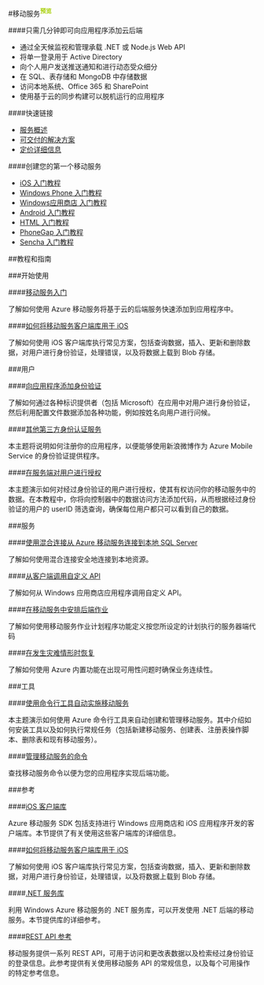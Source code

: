 ﻿<properties linkid="dev-net-Mobile-Service" urlDisplayName="Windows Azure Mobile Service" pageTitle="移动服务 - Azure 微软云" metaKeywords="Mobile Service,Azure 移动服务,iOS,Windows Phone,Android,HTML,PhoneGap,Sencha,Office 365,AD,Active Directory,.Net,Node.js,Web API,动态受众细分,推送,通知,推送通知,服务端用户授权,后端作业,移动服务SDK,REST API" description="本页面是微软Azure云服务中移动服务的入口页。通过本页面，你可以找到有关Azure移动服务的相关内容。包括：iOS、Windows Phone、Android等主流移动操作系统上如何使用Azure移动服务提供的SDK、API等，使用你熟悉的.Net、Node.js等架构开发应用程序；如何将应用程序注册到Windows应用商店；如何链接到AD、SQL 数据库、MongoDB、Office 365、SharePoint；如何添加身份认证，如何对客户端进行授权等。" metaCanonical="" services="Mobile Service" documentationCenter="Services" title="Add a cloud backend to your app in minutes" authors="" solutions="" manager="" editor="" />
<tags ms.service="Mobile Service"
    ms.date=""
    wacn.date="06/29/2015"
    />     


#移动服务<sup style="color: #a5ce00; font-weight: bold; text-transform: uppercase;" class="wa-previewTag">预览</sup>

####只需几分钟即可向应用程序添加云后端

-   通过全天候监视和管理承载 .NET 或 Node.js Web API
-   将单一登录用于 Active Directory
-   向个人用户发送推送通知和进行动态受众细分
-   在 SQL、表存储和 MongoDB 中存储数据
-   访问本地系统、Office 365 和 SharePoint
-   使用基于云的同步构建可以脱机运行的应用程序

####快速链接

-   [服务概述](/home/features/mobile-services)
-   [可交付的解决方案](/solutions/mobile)
-   [定价详细信息](/home/features/mobile-services/#price)

####创建您的第一个移动服务

-   [iOS 入门教程][iOS getstarted]
-   [Windows Phone 入门教程][WP getstarted]
-   [Windows应用商店 入门教程][Windows Store getstarted]
-   [Android 入门教程][Android getstarted]
-   [HTML 入门教程][HTML getstarted]
-   [PhoneGap 入门教程][PhoneGap getstarted]
-   [Sencha 入门教程][Sencha getstarted]

<!--
##移动服务指南

平台 | .Net | JavaScript
------------ | ------------- | ------------
iOS | [iOS/.Net指南]  | [iOS/JavaScript指南]
Windows Phone | [WP/.Net指南]  | [WP/Javascript指南]
Windows应用商店C# | [Windows应用商店C#/.Net]指南 | [Windows应用商店C#/Javascript]指南           
Windows应用商店JavaScript | 
Xamarin iOS |
Xamarin Android |
Android |
HTML |
PhoneGap |
Sencha |
-->

##教程和指南

###开始使用      

####[移动服务入门](/documentation/articles/mobile-services-dotnet-backend-ios-get-started)

了解如何使用 Azure 移动服务将基于云的后端服务快速添加到应用程序中。

####[如何将移动服务客户端库用于 iOS](/documentation/articles/mobile-services-ios-how-to-use-client-library)

了解如何使用 iOS 客户端库执行常见方案，包括查询数据，插入、更新和删除数据，对用户进行身份验证，处理错误，以及将数据上载到 Blob 存储。

###用户

####[向应用程序添加身份验证](/documentation/articles/mobile-services-dotnet-backend-ios-get-started-users)

了解如何通过各种标识提供者（包括 Microsoft）在应用中对用户进行身份验证，然后利用配置文件数据添加各种功能，例如按姓名向用户进行问候。

####[其他第三方身份认证服务](/documentation/articles/mobile-services-sinasdk)

本主题将说明如何注册你的应用程序，以便能够使用新浪微博作为 Azure Mobile Service 的身份验证提供程序。

####[在服务端对用户进行授权](/documentation/articles/mobile-services-dotnet-backend-ios-authorize-users-in-scripts)

本主题演示如何对经过身份验证的用户进行授权，使其有权访问你的移动服务中的数据。在本教程中，你将向控制器中的数据访问方法添加代码，从而根据经过身份验证的用户的 userID 筛选查询，确保每位用户都只可以看到自己的数据。

###服务
        
####[使用混合连接从 Azure 移动服务连接到本地 SQL Server](/documentation/articles/mobile-services-dotnet-backend-hybrid-connections-get-started)

了解如何使用混合连接安全地连接到本地资源。

####[从客户端调用自定义 API](/documentation/articles/mobile-services-dotnet-backend-ios-call-custom-api)

了解如何从 Windows 应用商店应用程序调用自定义 API。

####[在移动服务中安排后端作业](/documentation/articles/mobile-services-dotnet-backend-schedule-recurring-tasks)

了解如何使用移动服务作业计划程序功能定义按您所设定的计划执行的服务器端代码

####[在发生灾难情形时恢复](/documentation/articles/mobile-services-disaster-recovery)

了解如何使用 Azure 内置功能在出现可用性问题时确保业务连续性。            

###工具

####[使用命令行工具自动实施移动服务](/documentation/articles/mobile-services-manage-command-line-interface)

本主题演示如何使用 Azure 命令行工具来自动创建和管理移动服务。其中介绍如何安装工具以及如何执行常规任务（包括新建移动服务、创建表、注册表操作脚本、删除表和现有移动服务）。

####[管理移动服务的命令](/documentation/articles/command-line-tools/#Commands_to_manage_mobile_services)

查找移动服务命令以便为您的应用程序实现后端功能。

###参考

####[iOS 客户端库](http://dl.windowsazure.cn/iosdocs)

Azure 移动服务 SDK 包括支持进行 Windows 应用商店和 iOS 应用程序开发的客户端库。本节提供了有关使用这些客户端库的详细信息。

####[如何将移动服务客户端库用于 iOS](/documentation/articles/mobile-services-ios-how-to-use-client-library)

了解如何使用 iOS 客户端库执行常见方案，包括查询数据，插入、更新和删除数据，对用户进行身份验证，处理错误，以及将数据上载到 Blob 存储。

####[.NET 服务库](http://msdn.microsoft.com/zh-cn/library/azure/dn632690.aspx)

利用 Windows Azure 移动服务的 .NET 服务库，可以开发使用 .NET 后端的移动服务。本节提供库的详细参考。

####[REST API 参考](http://msdn.microsoft.com/zh-cn/library/azure/jj710108.aspx)

移动服务提供一系列 REST API，可用于访问和更改表数据以及检索经过身份验证的登录信息。此参考提供有关使用移动服务 API 的常规信息，以及每个可用操作的特定参考信息。

<!----------- Links ---------->
[iOS getstarted]:/documentation/articles/mobile-services-ios-get-started/
[WP getstarted]:/documentation/articles/mobile-services-dotnet-backend-windows-phone-get-started/
[Windows Store getstarted]:/documentation/articles/mobile-services-dotnet-backend-windows-store-dotnet-get-started/
[Xamarin.iOS getstarted]:/documentation/articles/mobile-services-dotnet-backend-xamarin-ios-get-started/
[Xamarin.Android getstarted]:/documentation/articles/mobile-services-dotnet-backend-xamarin-android-get-started/
[Android getstarted]:/documentation/articles/mobile-services-android-get-started/
[HTML getstarted]:/documentation/articles/mobile-services-html-get-started/
[PhoneGap getstarted]:/documentation/articles/mobile-services-javascript-backend-phonegap-get-started/
[Sencha getstarted]:/documentation/articles/partner-sencha-mobile-services-get-started/


